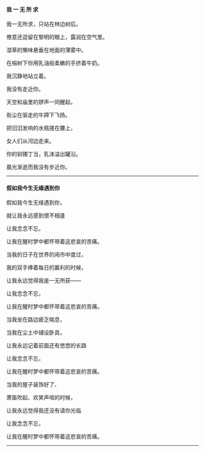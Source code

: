 #### 我 一 无 所 求

我一无所求，只站在林边树后。

倦意还逗留在黎明的眼上，露润在空气里。

湿草的懒味悬垂在地面的薄雾中。

在榕树下你用乳油般柔嫩的手挤着牛奶。

我沉静地站立着。

我没有走近你。

天空和庙里的锣声一同醒起。

街尘在驱走的牛蹄下飞扬。

把汩汩发响的水瓶搂在腰上，

女人们从河边走来。

你的钏镯丁当，乳沫溢出罐沿。

晨光渐逝而我没有步近你。

---

#### 假如我今生无缘遇到你

假如我今生无缘遇到你，

就让我永远感到恨不相逢

让我念念不忘，

让我在醒时梦中都怀带着这悲哀的苦痛。

当我的日子在世界的闹市中度过，

我的双手捧着每日的赢利的时候，

让我永远觉得我是一无所获——

让我念念不忘，

让我在醒时梦中都怀带着这悲哀的苦痛。

当我坐在路边疲乏喘息，

当我在尘土中铺设卧具，

让我永远记着前面还有悠悠的长路

让我念念不忘，

让我在醒时梦中都怀带着这悲哀的苦痛。

当我的屋子装饰好了、

萧笛吹起、欢笑声喧的时候，

让我永远觉得我还没有请你光临

让我念念不忘，

让我在醒时梦中都怀带着这悲哀的苦痛。

------------------------------------


